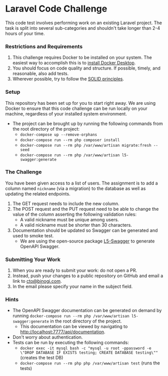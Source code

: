 # Laravel Code Challenge

This code test involves performing work on an existing Laravel project.
The task is split into several sub-categories and shouldn't take longer than 2-4 hours of your time.

### Restrictions and Requirements
1. This challenge requires Docker to be installed on your system. The easiest way to accomplish this is to [install Docker Desktop](https://www.docker.com/).
2. You should focus on code quality and structure. If possible, timely, and reasonable, also add tests.
3. Wherever possible, try to follow the [SOLID principles](https://en.wikipedia.org/wiki/SOLID).

### Setup
This repository has been set up for you to start right away. We are using Docker to ensure that
this code challenge can be run locally on your machine, regardless of your installed system environment.
- The project can be brought up by running the following commands from the root directory of the project:
  - `docker-compose up --remove-orphans`
  - `docker-compose run --rm php composer install`
  - `docker-compose run --rm php /var/www/artisan migrate:fresh --seed`
  - `docker-compose run --rm php /var/www/artisan l5-swagger:generate`

### The Challenge
You have been given access to a list of users. 
The assignment is to add a column named `nickname` (via a migration) to the database as well as updating the related endpoints.

1. The GET request needs to include the new column.
2. The POST request and the PUT request need to be able to change the value of the column asserting the following validation rules:
   - A valid nickname must be unique among users.
   - A valid nickname must be shorter than 30 characters.
3. Documentation should be updated so Swagger can be generated and used to smoke test.
   - We are using the open-source package [L5-Swagger](https://github.com/DarkaOnLine/L5-Swagger) to generate OpenAPI Swagger.

### Submitting Your Work
1. When you are ready to submit your work: do not open a PR. 
2. Instead, push your changes to a public repository on GitHub and email a link to [cto@binogi.com](cto@binogi.com).
3. In the email please specify your name in the subject field.

### Hints
- The OpenAPI Swagger documentation can be generated on demand by running `docker-compose run --rm php /var/www/artisan l5-swagger:generate` in the root directory of the project.
  - This documentation can be viewed by navigating to [http://localhost:7777/api/documentation](http://localhost:7777/api/documentation).
- Don't worry about authentication.
- Tests can be run by executing the following commands:
  - `docker exec -it mysql bash -c "mysql -u root -ppassword -e \"DROP DATABASE IF EXISTS testing; CREATE DATABASE testing\""` (creates the test DB)
  - `docker-compose run --rm php php /var/www/artisan test` (runs the tests)
